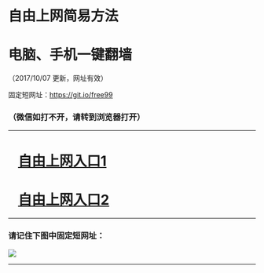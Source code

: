 ﻿# 自由上网简易方法

# 电脑、手机一键翻墙

（2017/10/07 更新，网址有效）

固定短网址：https://git.io/free99

### （微信如打不开，请转到浏览器打开）


***





# &nbsp;&nbsp; <a href="http://ft2203628058.fwq-tz-1001.info/fwqtz01.html?t=100700113301 " target="_blank">自由上网入口1</a>
# &nbsp;&nbsp; <a href="http://ft2263121803.fwq-tz-1002.info/fwqtz02.html?t=1007001213 " target="_blank">自由上网入口2</a>
***

### 请记住下图中固定短网址：

<img src="https://s3-us-west-2.amazonaws.com/fwq-1001/yjfq-20170905okok.png" /> 


***

